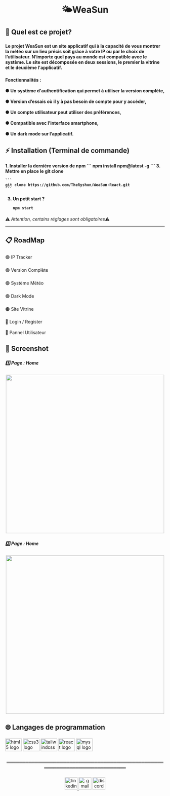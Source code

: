 <h1 align="center">🌤WeaSun</h1>

###

<h2 align="left">🤔 Quel est ce projet?</h2>

###

<h4 align="left">Le projet WeaSun est un site applicatif qui à la capacité de vous montrer la météo sur un lieu précis soit grâce à votre IP ou par le choix de l’utilisateur. N’importe quel pays au monde est compatible avec le système. Le site est décomposée en deux sessions, le premier la vitrine et le deuxième l'applicatif.</h4>

###

<h4 align="left">Fonctionnalités : <br><br>●  Un système d'authentification qui permet à utiliser la version complète,<br><br>●  Version d’essais où il y à pas besoin de compte pour y accéder,<br><br>●  Un compte utilisateur peut utiliser des préférences,<br><br>●  Compatible avec l’interface smartphone, <br><br>●  Un dark mode sur l’applicatif.</h4>

###

<h2 align="left">⚡ Installation (Terminal de commande)</h2>

<h4>
1. Installer la dernière version de npm
    ```
    npm install npm@latest -g
    ```
3. Mettre en place le git clone

    ```
    git clone https://github.com/TheRyshun/WeaSun-React.git
    ```
3. Un petit start ?

    ```
    npm start
    ```

    </h4>
⚠️ *Attention, certains réglages sont obligatoires*⚠️

---
###

<h2 align="left">📋 RoadMap</h2>

###

<p align="left">🟢 IP Tracker<br><br>🟢 Version Complète<br><br>🟢 Système Météo<br><br>🟢 Dark Mode<br><br>🟠 Site Vitrine<br><br>🔴 Login / Register<br><br>🔴 Pannel Utilisateur</p>

###

<h2 align="left">📸 Screenshot</h2>

###

<h5 align="left">1️⃣ Page : Home</h5>

###

<div align="center">
  <img height="500" src="https://i.imgur.com/HRTfycQ.png"  />
</div>

###

<h5 align="left">2️⃣ Page : Home</h5>

###

<div align="center">
  <img height="500" src="https://i.imgur.com/RHXTQ1R.png"  />
</div>

###

<h2 align="left">🌐 Langages de programmation</h2>

###

<div align="left">
  <img src="https://cdn.jsdelivr.net/gh/devicons/devicon/icons/html5/html5-original.svg" height="40" width="52" alt="html5 logo"  />
  <img src="https://cdn.jsdelivr.net/gh/devicons/devicon/icons/css3/css3-original.svg" height="40" width="52" alt="css3 logo"  />
  <img src="https://cdn.jsdelivr.net/gh/devicons/devicon/icons/tailwindcss/tailwindcss-original-wordmark.svg" height="40" width="52" alt="tailwindcss logo"  />
  <img src="https://cdn.jsdelivr.net/gh/devicons/devicon/icons/react/react-original.svg" height="40" width="52" alt="react logo"  />
  <img src="https://cdn.jsdelivr.net/gh/devicons/devicon/icons/mysql/mysql-original.svg" height="40" width="52" alt="mysql logo"  />
</div>

###

<p align="center">════════════════════════════════════════════════════════════════════════════</p>

###

<div align="center">
  <a href="https://www.linkedin.com/in/thomas-tetrel/" target="_blank">
    <img src="https://img.shields.io/static/v1?message=LinkedIn&logo=linkedin&label=&color=0077B5&logoColor=white&labelColor=&style=for-the-badge" height="40" alt="linkedin logo"  />
  </a>
  <img src="https://img.shields.io/static/v1?message=Gmail&logo=gmail&label=thomastetrel&color=D14836&logoColor=white&labelColor=&style=for-the-badge" height="40" alt="gmail logo"  />
  <a href="https://discord.com/users/210035828796162048" target="_blank">
    <img src="https://img.shields.io/static/v1?message=Discord&logo=discord&label=&color=7289DA&logoColor=white&labelColor=&style=for-the-badge" height="40" alt="discord logo"  />
  </a>
</div>

###
